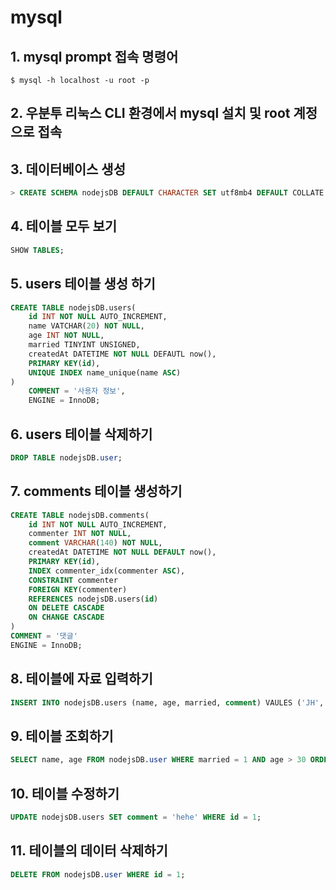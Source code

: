 # mysql

## 1. mysql prompt 접속 명령어

```terminal || cmd
$ mysql -h localhost -u root -p
```

## 2. 우분투 리눅스 CLI 환경에서 mysql 설치 및 root 계정으로 접속

## 3. 데이터베이스 생성

```sql
> CREATE SCHEMA nodejsDB DEFAULT CHARACTER SET utf8mb4 DEFAULT COLLATE utf8mb4_general_ci;
```

## 4. 테이블 모두 보기

```sql
SHOW TABLES;
```

## 5. users 테이블 생성 하기

```sql
CREATE TABLE nodejsDB.users(
    id INT NOT NULL AUTO_INCREMENT,
    name VATCHAR(20) NOT NULL,
    age INT NOT NULL,
    married TINYINT UNSIGNED,
    createdAt DATETIME NOT NULL DEFAUTL now(),
    PRIMARY KEY(id),
    UNIQUE INDEX name_unique(name ASC)
)
    COMMENT = '사용자 정보',
    ENGINE = InnoDB;

```

## 6. users 테이블 삭제하기

```sql
DROP TABLE nodejsDB.user;
```

## 7. comments 테이블 생성하기

```sql
CREATE TABLE nodejsDB.comments(
    id INT NOT NULL AUTO_INCREMENT,
    commenter INT NOT NULL,
    comment VARCHAR(140) NOT NULL,
    createdAt DATETIME NOT NULL DEFAULT now(),
    PRIMARY KEY(id),
    INDEX commenter_idx(commenter ASC),
    CONSTRAINT commenter
    FOREIGN KEY(commenter)
    REFERENCES nodejsDB.users(id)
    ON DELETE CASCADE
    ON CHANGE CASCADE
)
COMMENT = '댓글'
ENGINE = InnoDB;
```

## 8. 테이블에 자료 입력하기

```sql
INSERT INTO nodejsDB.users (name, age, married, comment) VAULES ('JH', 38, 1. 'haha');
```

## 9. 테이블 조회하기

```sql
SELECT name, age FROM nodejsDB.user WHERE married = 1 AND age > 30 ORDER BY age ASC LIMIT 1 OFFSET 1;
```

## 10. 테이블 수정하기

```sql
UPDATE nodejsDB.users SET comment = 'hehe' WHERE id = 1;
```

## 11. 테이블의 데이터 삭제하기

```sql
DELETE FROM nodejsDB.user WHERE id = 1;
```
